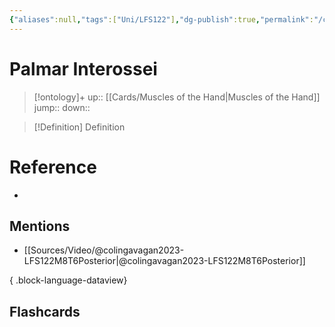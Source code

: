 ```yaml
---
{"aliases":null,"tags":["Uni/LFS122"],"dg-publish":true,"permalink":"/cards/palmar-interossei/","dgPassFrontmatter":true}
---
```


# Palmar Interossei

> [!ontology]+
> up:: [[Cards/Muscles of the Hand\|Muscles of the Hand]]
> jump:: 
> down:: 

> [!Definition] Definition
> 

# Reference
- 

## Mentions
- [[Sources/Video/@colingavagan2023-LFS122M8T6Posterior\|@colingavagan2023-LFS122M8T6Posterior]]

{ .block-language-dataview}

## Flashcards
